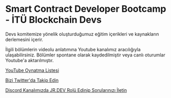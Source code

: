 # Smart Contract Developer Bootcamp - İTÜ Blockchain Devs

Devs komitemize yönelik oluşturduğumuz eğitim içerikleri ve kaynakların derlemesini içerir.

İlgili bölümlerin videolu anlatımına Youtube kanalımız aracılığıyla ulaşabilirsiniz. Bölümler spontane olarak kaydedilmiştir veya canlı oturumlar Youtube'a aktarılmıştır.

[YouTube Oynatma Listesi](https://www.youtube.com/playlist?list=PLby2HXktGwN4Cof_6a8YwlMrboX8-hs73)

[Bizi Twitter'da Takip Edin](https://twitter.com/ITUBlockchain)

[Discord Kanalımızda JR.DEV Rolü Edinip Sorularınızı İletin](https://discord.gg/ua5ZXJMNfF)